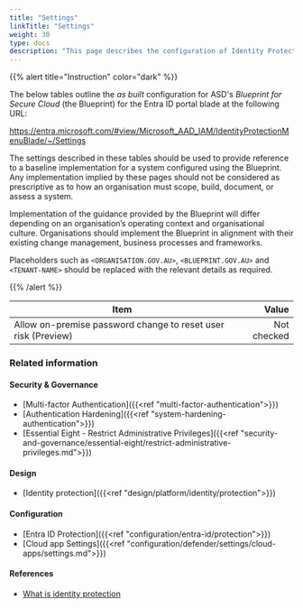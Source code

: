 ```yaml
---
title: "Settings"
linkTitle: "Settings"
weight: 30
type: docs
description: "This page describes the configuration of Identity Protection within Microsoft Entra ID associated with systems built according to the guidance provided by ASD's Blueprint for Secure Cloud."
---
```


{{% alert title="Instruction" color="dark" %}}
 
The below tables outline the *as built* configuration for ASD's *Blueprint for Secure Cloud* (the Blueprint) for the Entra ID portal blade at the following URL:

https://entra.microsoft.com/#view/Microsoft_AAD_IAM/IdentityProtectionMenuBlade/~/Settings
 
The settings described in these tables should be used to provide reference to a baseline implementation for a system configured using the Blueprint. Any implementation implied by these pages should not be considered as prescriptive as to how an organisation must scope, build, document, or assess a system.

Implementation of the guidance provided by the Blueprint will differ depending on an organisation’s operating context and organisational culture. Organisations should implement the Blueprint in alignment with their existing change management, business processes and frameworks.

Placeholders such as `<ORGANISATION.GOV.AU>`, `<BLUEPRINT.GOV.AU>` and `<TENANT-NAME>` should be replaced with the relevant details as required.

{{% /alert %}}

| Item                                                          |       Value |
| ------------------------------------------------------------- | ----------: |
| Allow on-premise password change to reset user risk (Preview) | Not checked |

### Related information

#### Security & Governance

* [Multi-factor Authentication]({{<ref "multi-factor-authentication">}})
* [Authentication Hardening]({{<ref "system-hardening-authentication">}})
* [Essential Eight - Restrict Administrative Privileges]({{<ref "security-and-governance/essential-eight/restrict-administrative-privileges.md">}})
  
#### Design

* [Identity protection]({{<ref "design/platform/identity/protection">}})

#### Configuration

* [Entra ID Protection]({{<ref "configuration/entra-id/protection">}})
* [Cloud app Settings]({{<ref "configuration/defender/settings/cloud-apps/settings.md">}})

#### References

* [What is identity protection](https://learn.microsoft.com/entra/id-protection/overview-identity-protection)


